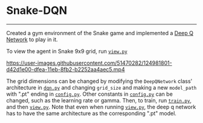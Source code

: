 # Snake-DQN
---

Created a gym environment of the Snake game and implemented a [Deep Q Network](https://storage.googleapis.com/deepmind-data/assets/papers/DeepMindNature14236Paper.pdf) to play in it.

To view the agent in Snake 9x9 grid, run [`view.py`](view.py)



https://user-images.githubusercontent.com/51470282/124981801-d42d1e00-dfea-11eb-8fb2-b2252aa4aec5.mp4




The grid dimensions can be changed by modifying the `DeepQNetwork` class' architecture in [`dqn.py`](dqn.py) and changing `grid_size` and making a new `model_path` with ".pt" ending in [`config.py`](config.py). Other constants in [`config.py`](config.py) can be changed, such as the learning rate or gamma. Then, to train, run [`train.py`](train.py), and then [`view.py`](view.py). Note that even when running [`view.py`](view.py), the deep q network has to have the same architecture as the corresponding ".pt" model.
